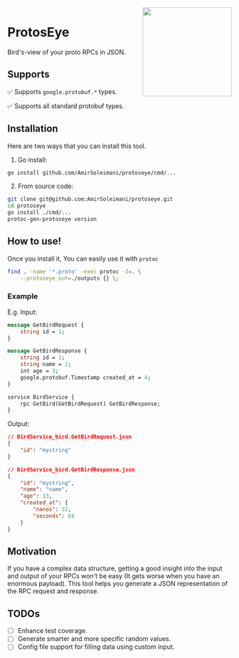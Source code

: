 <img align="right" height="200" src="https://user-images.githubusercontent.com/5120554/182931905-09cf1084-5158-4a89-a580-10fd44743d57.jpg">

# ProtosEye
Bird's-view of your proto RPCs in JSON.

## Supports
✅ Supports `google.protobuf.*` types.

✅ Supports all standard protobuf types.


## Installation
Here are two ways that you can install this tool.

1. Go install:
```sh
go install github.com/AmirSoleimani/protoseye/cmd/...
```

2. From source code:
```sh
git clone git@github.com:AmirSoleimani/protoseye.git
cd protoseye
go install ./cmd/...
protoc-gen-protoseye version
```

## How to use!
Once you install it, You can easily use it with `protoc`
```sh
find . -name '*.proto' -exec protoc -I=. \
    --protoseye_out=./outputs {} \;
```

### Example
E.g. Input:
```protobuf
message GetBirdRequest {
    string id = 1;
}

message GetBirdResponse {
    string id = 1;
    string name = 2;
    int age = 3;
    google.protobuf.Timestamp created_at = 4;
}

service BirdService {
    rpc GetBird(GetBirdRequest) GetBirdResponse;
}
```

Output:
```json
// BirdService_bird.GetBirdRequest.json
{
    "id": "mystring"
}

// BirdService_bird.GetBirdResponse.json
{
    "id": "mystring",
    "name": "name",
    "age": 13,
    "created_at": {
        "nanos": 32,
        "seconds": 64
    }
}
```

## Motivation
If you have a complex data structure, getting a good insight into the input and output of your RPCs won't be easy (It gets worse when you have an enormous payload). This tool helps you generate a JSON representation of the RPC request and response.

## TODOs
- [ ] Enhance test coverage.
- [ ] Generate smarter and more specific random values.
- [ ] Config file support for filling data using custom input.

